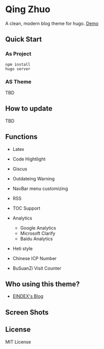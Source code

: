# Qing Zhuo

A clean, modern blog theme for hugo. [Demo](https://eindex.github.io/qingzhuo)

## Quick Start

### As Project

```
npm install
hugo server
```

### AS Theme
TBD

## How to update

TBD

## Functions

- Latex
- Code Hightlight

- Giscus
- Outdateing Warning
- NavBar menu customizing
- RSS
- TOC Support

- Analytics
    - Google Analytics
    - Microsoft Clarify
    - Baidu Analytics

- Heti style
- Chinese ICP Number
- BuSuanZi Visit Counter


## Who using this theme?

- [EINDEX's Blog](https://eindex.me)


## Screen Shots

## License
MIT License